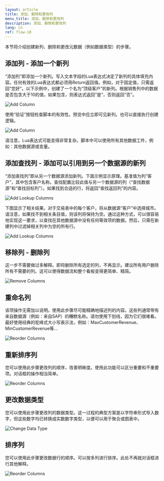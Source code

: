```yaml
---
layout: article
title: 添加、删除和更改列
menu_title: 添加、删除和更改列
description: 添加、删除和更改列
lang: cn
ref: flow-10
---
```

本节将介绍创建新列、删除和更改元数据（例如数据类型）的步骤。

## 添加列 - 添加一个新列

“添加列”即添加一个新列。写入文本字段的Lua表达式决定了新列的具体填充内容。任何有效的Lua表达式都必须用*Return*返回值。例如，对于固定值，只需返回“您好”。以下示例中，创建了一个名为“顶级客户”的新列。根据销售列中的数据是否包含大于10的值，如果包含，则表达式返回“是”，否则返回“否”。

![Add Column](/assets/images/dataflows/dataflows-add-column01.png)

使用“验证”按钮检查脚本的有效性。预览中应立即可见新列。也可以直接执行创建逻辑。

![Add Column](/assets/images/dataflows/dataflows-add-column02.png)

请注意，Lua表达式可能变得非常复杂。脚本中可以使用所有其他数据工件，例如：其他数据源或变量。

## 添加查找列 - 添加可以引用到另一个数据源的新列

“添加查找列”即从另一个数据源添加新列。下面示例显示原理。基准值为列“客户”，其中包含客户名称。查找配置比较此值与另一个数据源的列（“查找数据源”和“查找目标列”）。如果找到合适的行，将返回“查找返回列”的内容。

![Add Lookup Columns](/assets/images/dataflows/dataflows-add-lookup-column01.png)

下图显示了相关结果。对于交易表中的每个客户，将从数据源“客户”中选择城市。请注意，如果找不到相关条目值，则该列将保持为空。通过这种方式，可以很容易地实现这一要求，以查找在其他数据源中没有任何等效项的数据。然后，只需在新建列中过滤掉相关列中为空的所有行。


![Add Lookup Columns](/assets/images/dataflows/dataflows-add-lookup-column02.png)

## 移除列 - 删除列

这一步不需要做过多解释。即将删除所有选定的列，不再显示。建议所有用户删除所有不需要的列。这可以使得数据流和整个看板变得更简单、精简。

![Remove Columns](/assets/images/dataflows/dataflows-remove-column01.png)

## 重命名列

该项操作无需加以说明。使用此步骤尽可能精确地描述列的内容。这些列通常带有来自数据源（例如：来自SAP）的糟糕名称。请勿使用下划线，因为它们很难看。最好使用经典的驼峰式大小写表示法，例如：MaxCustomerRevenue、MinCustomerRevenue等...

![Reorder Columns](/assets/images/dataflows/dataflows-rename-column01.png)

## 重新排序列

您可以使用此步骤更改列的顺序，改善明晰度。使用此功能可以区分重要和不重要项。对话框的操作相当简单。

![Reorder Columns](/assets/images/dataflows/dataflows-reorder-column01.png)

## 更改数据类型

您可以使用此步骤更改列的数据类型。这一过程的典型方案是以字符串形式导入数字，但这些数字均已转换成实数数字类型，以便可以用于聚合或图表中。

![Change Data Type](/assets/images/dataflows/dataflows-change-datatype01.png)

## 排序列

您可以使用此步骤更改数据行的顺序。可以按多列进行排序。此处不再就对话框进行其他解释。

![Reorder Columns](/assets/images/dataflows/dataflows-sort-column01.png)
